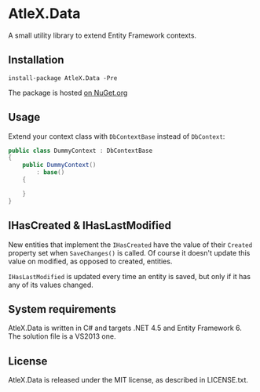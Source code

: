 AtleX.Data
==========

A small utility library to extend Entity Framework contexts.

## Installation

```
install-package AtleX.Data -Pre
```

The package is hosted [on NuGet.org](https://www.nuget.org/packages/AtleX.Data/)

## Usage

Extend your context class with `DbContextBase` instead of `DbContext`:

```csharp
public class DummyContext : DbContextBase
{
	public DummyContext()
		: base()
	{

	}
}
```

## IHasCreated & IHasLastModified

New entities that implement the `IHasCreated` have the value of their `Created` property set
when `SaveChanges()` is called. Of course it doesn't update this value on modified, as opposed 
to created, entities.

`IHasLastModified` is updated every time an entity is saved, but only if it has any of its values
changed.

## System requirements

AtleX.Data is written in C# and targets .NET 4.5 and Entity Framework 6. The solution file is a
VS2013 one.

## License

AtleX.Data is released under the MIT license, as described in LICENSE.txt.